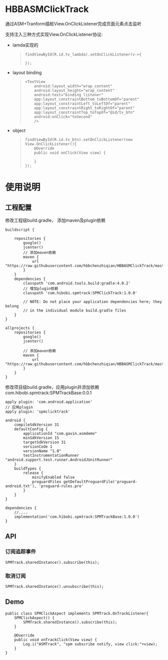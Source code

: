 # HBBASMClickTrack

通过ASM+Tranform插桩View.OnClickListener完成页面元素点击监听

支持注入三种方式实现View.OnClickListener协议:

*   lamda实现的

    >   ```
    >   findViewById(R.id.tv_lambda).setOnClickListener(v->{
    >       
    >   });
    >   ```

*   layout binding

    >   ```
    >   <TextView
    >       android:layout_width="wrap_content"
    >       android:layout_height="wrap_content"
    >       android:text="binding listener"
    >       app:layout_constraintBottom_toBottomOf="parent"
    >       app:layout_constraintLeft_toLeftOf="parent"
    >       app:layout_constraintRight_toRightOf="parent"
    >       app:layout_constraintTop_toTopOf="@id/tv_btn"
    >       android:onClick="toSecond"
    >       />
    >   ```

*   object

    >   ```
    >   findViewById(R.id.tv_btn).setOnClickListener(new View.OnClickListener(){
    >       @Override
    >       public void onClick(View view) {
    >           
    >       }
    >   });
    >   ```

# 使用说明



## 工程配置

修改工程级build.gradle， 添加maven及plugin依赖

```
buildscript {
    
    repositories {
        google()
        jcenter()
        // 添加maven依赖
        maven { 
            url "https://raw.githubusercontent.com/hbbchenzhiqian/HBBASMClickTrack/master" 
        }
    }
    dependencies {
        classpath 'com.android.tools.build:gradle:4.0.2'
        // 增加plugin依赖
        classpath 'com.hibobi.spmtrack:SPMClickTrack:1.0.0'

        // NOTE: Do not place your application dependencies here; they belong
        // in the individual module build.gradle files
    }
}

allprojects {
    repositories {
        google()
        jcenter()
        
		// 添加maven依赖
		maven {
            url "https://raw.githubusercontent.com/hbbchenzhiqian/HBBASMClickTrack/master" 
        }
    }
}
```

修改项目级build.gradle，应用plugin并添加依赖com.hibobi.spmtrack:SPMTrackBase:0.0.1

```
apply plugin: 'com.android.application'
// 应用plugin
apply plugin: 'spmclicktrack'

android {
    compileSdkVersion 31
    defaultConfig {
        applicationId "com.gavin.asmdemo"
        minSdkVersion 15
        targetSdkVersion 31
        versionCode 1
        versionName "1.0"
        testInstrumentationRunner "android.support.test.runner.AndroidJUnitRunner"
    }
    buildTypes {
        release {
            minifyEnabled false
            proguardFiles getDefaultProguardFile('proguard-android.txt'), 'proguard-rules.pro'
        }
    }
}

dependencies {
    //....
    implementation('com.hibobi.spmtrack:SPMTrackBase:1.0.0')
}

```



## API

### 订阅追踪事件

```
SPMTrack.sharedInstance().subscribe(this);
```

### 取消订阅

```
SPMTrack.sharedInstance().unsubscribe(this);
```

## Demo

```
public class SPMClickAspect implements SPMTrack.OnTrackListener{
    SPMClickAspect() {
        SPMTrack.sharedInstance().subscribe(this);
    }

    @Override
    public void onTrackClick(View view) {
        Log.i("ASMTrack", "spm subscribe notify, view click:"+view);
    }
}
```